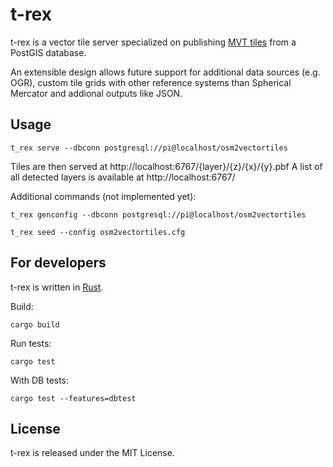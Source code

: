 t-rex
=====

t-rex is a vector tile server specialized on publishing [MVT tiles](https://github.com/mapbox/vector-tile-spec/tree/master/2.1)
from a PostGIS database.

An extensible design allows future support for additional data sources (e.g. OGR), custom tile
grids with other reference systems than Spherical Mercator and addional outputs like
JSON.

Usage
-----

    t_rex serve --dbconn postgresql://pi@localhost/osm2vectortiles

Tiles are then served at http://localhost:6767/{layer}/{z}/{x}/{y}.pbf
A list of all detected layers is available at http://localhost:6767/

Additional commands (not implemented yet):

    t_rex genconfig --dbconn postgresql://pi@localhost/osm2vectortiles

    t_rex seed --config osm2vectortiles.cfg


For developers
--------------

t-rex is written in [Rust](https://www.rust-lang.org/).

Build:

    cargo build

Run tests:

    cargo test

With DB tests:

    cargo test --features=dbtest


License
-------

t-rex is released under the MIT License.
